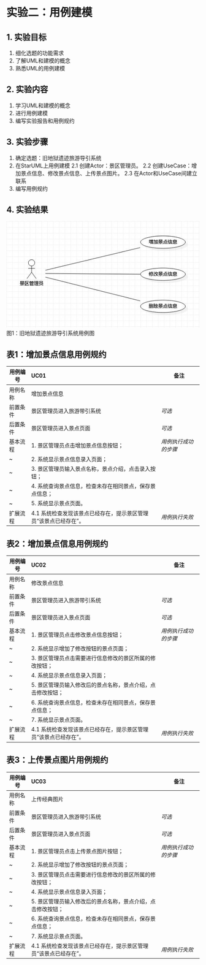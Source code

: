 # 实验二：用例建模

## 1. 实验目标

1. 细化选题的功能需求
2. 了解UML和建模的概念
3. 熟悉UML的用例建模

## 2. 实验内容

1. 学习UML和建模的概念
2. 进行用例建模
4. 编写实验报告和用例规约

## 3. 实验步骤

1. 确定选题：旧地狱遗迹旅游导引系统
2. 在StarUML上用例建模
    2.1 创建Actor：景区管理员。
    2.2 创建UseCase：增加景点信息、修改景点信息、上传景点图片。
    2.3 在Actor和UseCase间建立联系
3. 编写用例规约

## 4. 实验结果

![用例图](./Lab2_UseCaseDiagram.jpg) 
图1：旧地狱遗迹旅游导引系统用例图

## 表1：增加景点信息用例规约  

用例编号  | UC01 | 备注  
-|:-|-  
用例名称  | 增加景点信息  |   
前置条件  |  景区管理员进入旅游带引系统   |*可选*     
后置条件  |  景区管理员进入景点页面     |*可选*    
基本流程  | 1. 景区管理员点击增加景点信息按钮；  |*用例执行成功的步骤*    
~| 2. 系统显示景点信息录入页面；  |   
~| 3. 景区管理员输入景点名称，景点介绍，点击录入按钮；  |   
~| 4. 系统查询景点信息，检查未存在相同景点，保存景点信息；  |   
~| 5. 系统显示景点页面。  |  
扩展流程  | 4.1 系统检查发现该景点已经存在，提示景区管理员“该景点已经存在”。 |*用例执行失败* 

## 表2：增加景点信息用例规约  

用例编号  | UC02 | 备注  
-|:-|-  
用例名称  | 修改景点信息  |   
前置条件  |  景区管理员进入旅游带引系统   |*可选*     
后置条件  |  景区管理员进入景点页面     |*可选*    
基本流程  | 1. 景区管理员点击修改景点信息按钮；  |*用例执行成功的步骤*    
~| 2. 系统显示增加了修改按钮的景点页面；  |
~| 3. 景区管理员点击需要进行信息修改的景区所属的修改按钮；  |
~| 4. 系统显示景点信息录入页面；  |
~| 5. 景区管理员输入修改后的景点名称，景点介绍，点击修改按钮；  | 
~| 6. 系统查询景点信息，检查未存在相同景点，保存景点信息；  |   
~| 7. 系统显示景点页面。  |  
扩展流程  | 4.1 系统检查发现该景点已经存在，提示景区管理员“该景点已经存在”。 |*用例执行失败* 

## 表3：上传景点图片用例规约  

用例编号  | UC03 | 备注  
-|:-|-  
用例名称  | 上传经典图片  |   
前置条件  |  景区管理员进入旅游带引系统   |*可选*     
后置条件  |  景区管理员进入景点页面     |*可选*    
基本流程  | 1. 景区管理员点击上传景点图片按钮；  |*用例执行成功的步骤*    
~| 2. 系统显示增加了修改按钮的景点页面；  |
~| 3. 景区管理员点击需要进行信息修改的景区所属的修改按钮；  |
~| 4. 系统显示景点信息录入页面；  |
~| 5. 景区管理员输入修改后的景点名称，景点介绍，点击修改按钮；  | 
~| 6. 系统查询景点信息，检查未存在相同景点，保存景点信息；  |   
~| 7. 系统显示景点页面。  |  
扩展流程  | 4.1 系统检查发现该景点已经存在，提示景区管理员“该景点已经存在”。 |*用例执行失败* 
